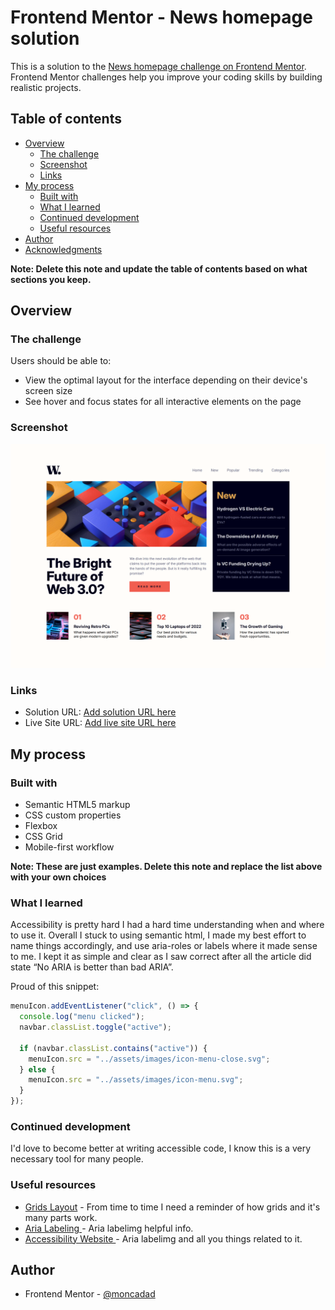 # Frontend Mentor - News homepage solution

This is a solution to the [News homepage challenge on Frontend Mentor](https://www.frontendmentor.io/challenges/news-homepage-H6SWTa1MFl). Frontend Mentor challenges help you improve your coding skills by building realistic projects.

## Table of contents

- [Overview](#overview)
  - [The challenge](#the-challenge)
  - [Screenshot](#screenshot)
  - [Links](#links)
- [My process](#my-process)
  - [Built with](#built-with)
  - [What I learned](#what-i-learned)
  - [Continued development](#continued-development)
  - [Useful resources](#useful-resources)
- [Author](#author)
- [Acknowledgments](#acknowledgments)

**Note: Delete this note and update the table of contents based on what sections you keep.**

## Overview

### The challenge

Users should be able to:

- View the optimal layout for the interface depending on their device's screen size
- See hover and focus states for all interactive elements on the page

### Screenshot

![](./screenshot.png)

### Links

- Solution URL: [Add solution URL here](https://your-solution-url.com)
- Live Site URL: [Add live site URL here](https://your-live-site-url.com)

## My process

### Built with

- Semantic HTML5 markup
- CSS custom properties
- Flexbox
- CSS Grid
- Mobile-first workflow

**Note: These are just examples. Delete this note and replace the list above with your own choices**

### What I learned

Accessibility is pretty hard I had a hard time understanding when and where to use it.
Overall I stuck to using semantic html, I made my best effort to name things accordingly, and use aria-roles or labels where it made sense to me.
I kept it as simple and clear as I saw correct after all the article did state “No ARIA is better than bad ARIA”.

Proud of this snippet:

```js
menuIcon.addEventListener("click", () => {
  console.log("menu clicked");
  navbar.classList.toggle("active");

  if (navbar.classList.contains("active")) {
    menuIcon.src = "../assets/images/icon-menu-close.svg";
  } else {
    menuIcon.src = "../assets/images/icon-menu.svg";
  }
});
```

### Continued development

I'd love to become better at writing accessible code, I know this is a very necessary tool for many people.

### Useful resources

- [Grids Layout](https://developer.mozilla.org/en-US/docs/Web/CSS/grid-column) - From time to time I need a reminder of how grids and it's many parts work.
- [Aria Labeling ](https://developer.mozilla.org/en-US/blog/aria-accessibility-html-landmark-roles/) - Aria labelimg helpful info.
- [Accessibility Website ](https://www.w3.org/WAI/ARIA/apg/) - Aria labelimg and all you things related to it.

## Author

- Frontend Mentor - [@moncadad](https://www.frontendmentor.io/profile/moncadad)
